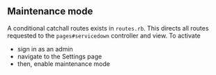 ## Maintenance mode

A conditional catchall routes exists in `routes.rb`. This directs all routes requested to the `pages#servicedown` controller and view. To activate

- sign in as an admin
- navigate to the Settings page
- then, enable maintenance mode

